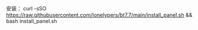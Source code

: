 安装：
curl -sSO https://raw.githubusercontent.com/lonelypers/bt7.7/main/install_panel.sh && bash install_panel.sh
